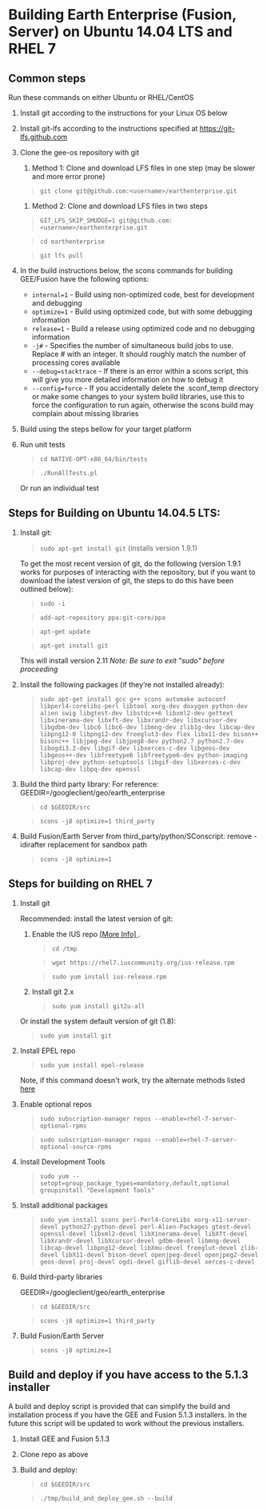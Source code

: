 # Building Earth Enterprise (Fusion, Server) on Ubuntu 14.04 LTS and RHEL 7 

## Common steps

Run these commands on either Ubuntu or RHEL/CentOS

1. Install git according to the instructions for your Linux OS below
2. Install git-lfs according to the instructions specified at https://git-lfs.github.com
3. Clone the gee-os repository with git
    1. Method 1: Clone and download LFS files in one step (may be slower and more error prone)
    >```git clone git@github.com:<username>/earthenterprise.git```
    1. Method 2: Clone and download LFS files in two steps
    >```GIT_LFS_SKIP_SMUDGE=1 git@github.com:<username>/earthenterprise.git```
    
    >```cd earthenterprise```
 
    >```git lfs pull```
4. In the build instructions below, the scons commands for building GEE/Fusion have the following options:
    * `internal=1` - Build using non-optimized code, best for development and debugging
    * `optimize=1` - Build using optimized code, but with some debugging information
    * `release=1` - Build a release using optimized code and no debugging information
    * `-j#` - Specifies the number of simultaneous build jobs to use. Replace # with an integer. It should roughly match the number of processing cores available
    * `--debug=stacktrace` - If there is an error within a scons script, this will give you more detailed information on how to debug it
    * `--config=force` - If you accidentally delete the .sconf_temp directory or make some changes to your system build libraries, use this to force the configuration to run again, otherwise the scons build may complain about missing libraries
5. Build using the steps bellow for your target platform
6. Run unit tests
    > `cd NATIVE-OPT-x86_64/bin/tests`

    >`./RunAllTests.pl`

    Or run an individual test

## Steps for Building on Ubuntu 14.04.5 LTS:

1. Install git:
    > `sudo apt-get install git` (installs version 1.9.1)

    To get the most recent version of git, do the following (version 1.9.1 works for purposes of interacting with the repository, but if you want to download the latest version of git, the steps to do this have been outlined below):

    > `sudo -i`

    > `add-apt-repository ppa:git-core/ppa`

    > `apt-get update`

    > `apt-get install git`

    This will install version 2.11
    _Note: Be sure to exit "sudo" before proceeding_

2. Install the following packages (if they’re not installed already):
    > `sudo apt-get install gcc g++ scons automake autoconf libperl4-corelibs-perl libtool xorg-dev doxygen python-dev alien swig libgtest-dev libstdc++6 libxml2-dev gettext libxinerama-dev libxft-dev libxrandr-dev libxcursor-dev libgdbm-dev libc6 libc6-dev libmng-dev zlib1g-dev libcap-dev libpng12-0 libpng12-dev freeglut3-dev flex libx11-dev bison++ bisonc++ libjpeg-dev libjpeg8-dev python2.7 python2.7-dev libogdi3.2-dev libgif-dev libxerces-c-dev libgeos-dev libgeos++-dev libfreetype6 libfreetype6-dev python-imaging libproj-dev python-setuptools libgif-dev libxerces-c-dev libcap-dev libpq-dev openssl`

3. Build the third party library:
    For reference: GEEDIR=<new directory location>/googleclient/geo/earth_enterprise

    > `cd $GEEDIR/src`

    > `scons -j8 optimize=1 third_party`

4. Build Fusion/Earth Server from third_party/python/SConscript: remove -idirafter replacement for sandbox path
    > `scons -j8 optimize=1`

## Steps for building on RHEL 7

1. Install git

    Recommended: install the latest version of git:

    1. Enable the IUS repo [ [More Info] ](https://ius.io/GettingStarted/). 
    
        >```cd /tmp```

        >```wget https://rhel7.iuscommunity.org/ius-release.rpm```

        >```sudo yum install ius-release.rpm```
    1. Install git 2.x
        >```sudo yum install git2u-all```

    Or install the system default version of git (1.8):

    >```sudo yum install git```

1. Install EPEL repo
    >```sudo yum install epel-release```

    Note, if this command doesn't work, try the alternate methods listed [here](https://www.cyberciti.biz/faq/installing-rhel-epel-repo-on-centos-redhat-7-x/)
1. Enable optional repos
    >```sudo subscription-manager repos --enable=rhel-7-server-optional-rpms```

    >```sudo subscription-manager repos --enable=rhel-7-server-optional-source-rpms```
1. Install Development Tools
    >```sudo yum --setopt=group_package_types=mandatory,default,optional groupinstall "Development Tools"```
1. Install additional packages
    > `sudo yum install scons perl-Perl4-CoreLibs xorg-x11-server-devel python27-python-devel perl-Alien-Packages gtest-devel openssl-devel libxml2-devel libXinerama-devel libXft-devel libXrandr-devel libXcursor-devel gdbm-devel libmng-devel libcap-devel libpng12-devel libXmu-devel freeglut-devel zlib-devel libX11-devel bison-devel openjpeg-devel openjpeg2-devel geos-devel proj-devel ogdi-devel giflib-devel xerces-c-devel`
1. Build third-party libraries
    
    GEEDIR=<new directory location>/googleclient/geo/earth_enterprise
    >  `cd $GEEDIR/src`

    >  `scons -j8 optimize=1 third_party`
1. Build Fusion/Earth Server
    > `scons -j8 optimize=1`

## Build and deploy if you have access to the 5.1.3 installer
A build and deploy script is provided that can simplify the build and installation process if you have the GEE and Fusion 5.1.3 installers. In the future this script will be updated to work without the previous installers. 
1. Install GEE and Fusion 5.1.3
1. Clone repo as above
1. Build and deploy:
    > `cd $GEEDIR/src`

    > `./tmp/build_and_deploy_gee.sh --build`


